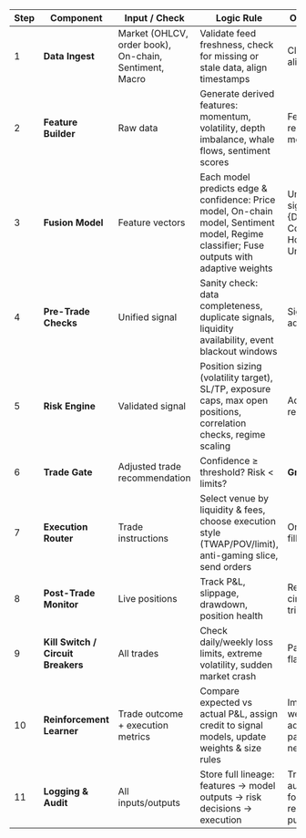 | Step | Component                          | Input / Check                                          | Logic Rule                                                                                                                               | Output / Action                                                     |                        |                      |
| ---- | ---------------------------------- | ------------------------------------------------------ | ------------------------------------------------------------------------------------------------------------------------------------------ | ------------------------------------------------------------------- | ---------------------- | -------------------- |
| 1    | **Data Ingest**                    | Market (OHLCV, order book), On-chain, Sentiment, Macro | Validate feed freshness, check for missing or stale data, align timestamps                                                                 | Clean, time-aligned features                                        |                        |                      |
| 2    | **Feature Builder**                | Raw data                                               | Generate derived features: momentum, volatility, depth imbalance, whale flows, sentiment scores                                            | Feature vectors ready for models                                    |                        |                      |
| 3    | **Fusion Model**                   | Feature vectors                                        | Each model predicts edge & confidence: Price model, On-chain model, Sentiment model, Regime classifier; Fuse outputs with adaptive weights | Unified trade signal: {Direction, Confidence, Horizon, Uncertainty} |                        |                      |
| 4    | **Pre-Trade Checks**               | Unified signal                                         | Sanity check: data completeness, duplicate signals, liquidity availability, event blackout windows                                         | Signal valid / adjust / discard                                     |                        |                      |
| 5    | **Risk Engine**                    | Validated signal                                       | Position sizing (volatility target), SL/TP, exposure caps, max open positions, correlation checks, regime scaling                          | Adjusted trade recommendation                                       |                        |                      |
| 6    | **Trade Gate**                     | Adjusted trade recommendation                          | Confidence ≥ threshold? Risk < limits?                                                                                                     | **Green:** execute                                                  | **Yellow:** scale down | **Red:** block trade |
| 7    | **Execution Router**               | Trade instructions                                     | Select venue by liquidity & fees, choose execution style (TWAP/POV/limit), anti-gaming slice, send orders                                  | Orders placed, fills reported                                       |                        |                      |
| 8    | **Post-Trade Monitor**             | Live positions                                         | Track P\&L, slippage, drawdown, position health                                                                                            | Real-time alerts, circuit breakers trigger if needed                |                        |                      |
| 9    | **Kill Switch / Circuit Breakers** | All trades                                             | Check daily/weekly loss limits, extreme volatility, sudden market crash                                                                    | Pause trading / flatten positions                                   |                        |                      |
| 10   | **Reinforcement Learner**          | Trade outcome + execution metrics                      | Compare expected vs actual P\&L, assign credit to signal models, update weights & size rules                                               | Improved fusion weights, adjusted risk parameters for next trades   |                        |                      |
| 11   | **Logging & Audit**                | All inputs/outputs                                     | Store full lineage: features → model outputs → risk decisions → execution                                                                  | Transparent, auditable history for analysis & regulatory purposes   |                        |                      |

